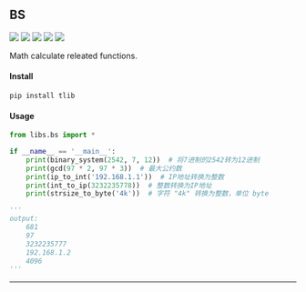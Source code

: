 ## **BS**
[![](https://img.shields.io/badge/Project-BS-yellow.svg)]()
[![](https://img.shields.io/badge/Python-2.7-green.svg)]()
[![](https://img.shields.io/badge/Python-3.6-green.svg)]()
[![](https://img.shields.io/badge/Email-tao.xu2008@outlook.com-red.svg)]()
[![](https://img.shields.io/badge/Blog-https://txu2008.github.io-red.svg)][1]

Math calculate releated functions.

#### Install
    pip install tlib

#### Usage
```python
from libs.bs import *

if __name__ == '__main__':
    print(binary_system(2542, 7, 12))  # 将7进制的2542转为12进制
    print(gcd(97 * 2, 97 * 3))  # 最大公约数
    print(ip_to_int('192.168.1.1'))  # IP地址转换为整数
    print(int_to_ip(3232235778))  # 整数转换为IP地址
    print(strsize_to_byte('4k'))  # 字符 "4k" 转换为整数，单位 byte

'''
output:
    681
    97
    3232235777
    192.168.1.2
    4096
'''
```

***
[1]: https://txu2008.github.io